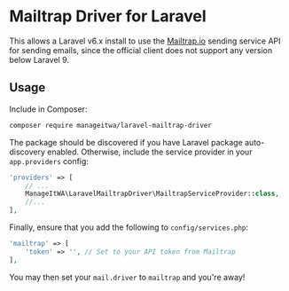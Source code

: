 # Mailtrap Driver for Laravel

This allows a Laravel v6.x install to use the [Mailtrap.io](https://mailtrap.io) sending service API for sending emails, since the official client does not support any version below Laravel 9.

## Usage

Include in Composer:

```bash
composer require manageitwa/laravel-mailtrap-driver
```

The package should be discovered if you have Laravel package auto-discovery enabled. Otherwise, include the service provider in your `app.providers` config:

```php
'providers' => [
    // ...
    ManageItWA\LaravelMailtrapDriver\MailtrapServiceProvider::class,
    //...
],
```

Finally, ensure that you add the following to `config/services.php`:

```php
'mailtrap' => [
    'token' => '', // Set to your API token from Mailtrap
],
```

You may then set your `mail.driver` to `mailtrap` and you're away!
